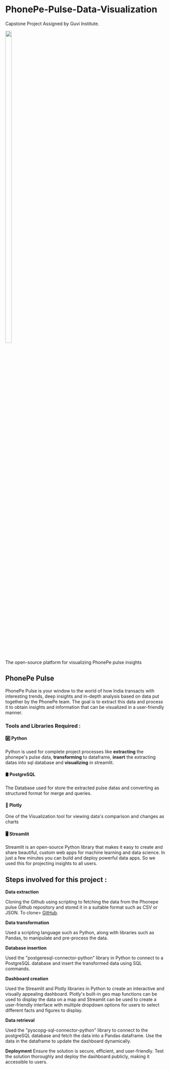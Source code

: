 # PhonePe-Pulse-Data-Visualization
Capstone Project Assigned by Guvi Institute.

 <img src="https://1000logos.net/wp-content/uploads/2022/11/PhonePe-Logo.png" width="20%" height="50%">

 The open-source platform for visualizing PhonePe pulse insights

 ## PhonePe Pulse ##

PhonePe Pulse is your window to the world of how India transacts with interesting trends, deep insights and in-depth analysis based on data put together by the PhonePe team. The goal is to extract this data and process it to obtain insights and information that can be visualized in a user-friendly manner.

### Tools and Libraries Required :
#### #️⃣ Python
Python is used for complete project processes like **extracting** the phonepe's pulse data, **transforming** to dataframe, **insert** the extracting datas into sql database and **visualizing** in streamlit.

#### 🛢 PostgreSQL
The Database used for store the extracted pulse datas and converting as structured format for merge and queries.

#### 📶 Plotly

One of the Visualization tool for viewing data's comparison and changes as charts

#### 🖥️ Streamlit 

Streamlit is an open-source Python library that makes it easy to create and share beautiful, custom web apps for machine learning and data science. In just a few minutes you can build and deploy powerful data apps. So we used this for projecting insights to all users.

## Steps involved for this project :
**Data extraction**

Cloning the Github using scripting to fetching the data from the
Phonepe pulse Github repository and stored it in a suitable format such as CSV
or JSON. To clone> [GitHub](https://github.com/PhonePe/pulse).

**Data transformation**

Used a scripting language such as Python, along with
libraries such as Pandas, to manipulate and pre-process the data.

**Database insertion**

Used the "postgeresql-connector-python" library in Python to
connect to a PostgreSQL database and insert the transformed data using SQL
commands.

**Dashboard creation** 

Used the Streamlit and Plotly libraries in Python to create
an interactive and visually appealing dashboard. Plotly's built-in geo map
functions can be used to display the data on a map and Streamlit can be used
to create a user-friendly interface with multiple dropdown options for users to
select different facts and figures to display.

**Data retrieval**

Used the "pyscopg-sql-connector-python" library to connect to the
postgreSQL database and fetch the data into a Pandas dataframe. Use the data in
the dataframe to update the dashboard dynamically.

**Deployment**
Ensure the solution is secure, efficient, and user-friendly. Test
the solution thoroughly and deploy the dashboard publicly, making it
accessible to users.
